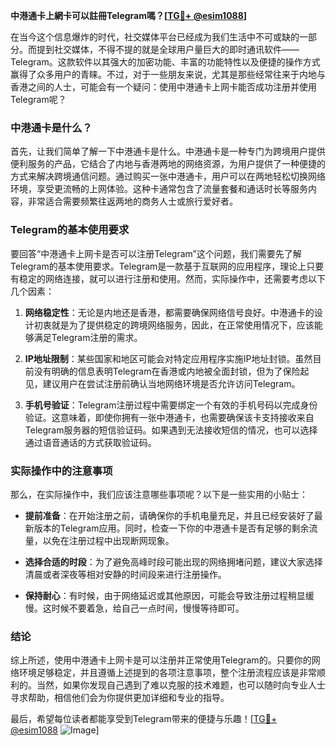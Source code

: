 **中港通卡上網卡可以註冊Telegram嗎？[[TG💪+ @esim1088](https://t.me/s/esim1088)]**

在当今这个信息爆炸的时代，社交媒体平台已经成为我们生活中不可或缺的一部分。而提到社交媒体，不得不提的就是全球用户量巨大的即时通讯软件——Telegram。这款软件以其强大的加密功能、丰富的功能特性以及便捷的操作方式赢得了众多用户的青睐。不过，对于一些朋友来说，尤其是那些经常往来于内地与香港之间的人士，可能会有一个疑问：使用中港通卡上网卡能否成功注册并使用Telegram呢？

### 中港通卡是什么？

首先，让我们简单了解一下中港通卡是什么。中港通卡是一种专门为跨境用户提供便利服务的产品，它结合了内地与香港两地的网络资源，为用户提供了一种便捷的方式来解决跨境通信问题。通过购买一张中港通卡，用户可以在两地轻松切换网络环境，享受更流畅的上网体验。这种卡通常包含了流量套餐和通话时长等服务内容，非常适合需要频繁往返两地的商务人士或旅行爱好者。

### Telegram的基本使用要求

要回答“中港通卡上网卡是否可以注册Telegram”这个问题，我们需要先了解Telegram的基本使用要求。Telegram是一款基于互联网的应用程序，理论上只要有稳定的网络连接，就可以进行注册和使用。然而，实际操作中，还需要考虑以下几个因素：

1. **网络稳定性**：无论是内地还是香港，都需要确保网络信号良好。中港通卡的设计初衷就是为了提供稳定的跨境网络服务，因此，在正常使用情况下，应该能够满足Telegram注册的需求。
   
2. **IP地址限制**：某些国家和地区可能会对特定应用程序实施IP地址封锁。虽然目前没有明确的信息表明Telegram在香港或内地被全面封锁，但为了保险起见，建议用户在尝试注册前确认当地网络环境是否允许访问Telegram。

3. **手机号验证**：Telegram注册过程中需要绑定一个有效的手机号码以完成身份验证。这意味着，即使你拥有一张中港通卡，也需要确保该卡支持接收来自Telegram服务器的短信验证码。如果遇到无法接收短信的情况，也可以选择通过语音通话的方式获取验证码。

### 实际操作中的注意事项

那么，在实际操作中，我们应该注意哪些事项呢？以下是一些实用的小贴士：

- **提前准备**：在开始注册之前，请确保你的手机电量充足，并且已经安装好了最新版本的Telegram应用。同时，检查一下你的中港通卡是否有足够的剩余流量，以免在注册过程中出现断网现象。
  
- **选择合适的时段**：为了避免高峰时段可能出现的网络拥堵问题，建议大家选择清晨或者深夜等相对安静的时间段来进行注册操作。

- **保持耐心**：有时候，由于网络延迟或其他原因，可能会导致注册过程稍显缓慢。这时候不要着急，给自己一点时间，慢慢等待即可。

### 结论

综上所述，使用中港通卡上网卡是可以注册并正常使用Telegram的。只要你的网络环境足够稳定，并且遵循上述提到的各项注意事项，整个注册流程应该是非常顺利的。当然，如果你发现自己遇到了难以克服的技术难题，也可以随时向专业人士寻求帮助，相信他们会为你提供更加详细和专业的指导。

最后，希望每位读者都能享受到Telegram带来的便捷与乐趣！[[TG💪+ @esim1088](https://t.me/s/esim1088) ![Image](https://i.postimg.cc/4NQfJmqS/Snipaste-2025-05-13-00-14-12.png)]